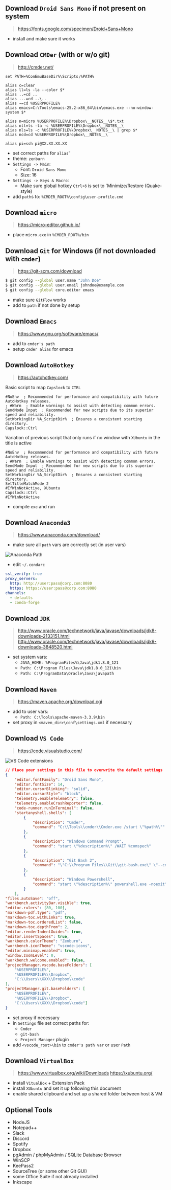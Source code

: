 ## Download `Droid Sans Mono` if not present on system
> https://fonts.google.com/specimen/Droid+Sans+Mono
- install and make sure it works

## Download `CMDer` (with or w/o git)
> http://cmder.net/
```
set PATH=%ConEmuBaseDir%\Scripts;%PATH%
 
alias c=clear
alias ll=ls -la --color $*
alias ..=cd ..
alias ...=cd ..\..
alias ~=cd %USERPROFILE%
alias emacs=C:\Tools\emacs-25.2-x86_64\bin\emacs.exe --no-window-system $*
 
alias n=micro %USERPROFILE%\Dropbox\__NOTES__\$*.txt
alias nll=ls -la -c %USERPROFILE%\Dropbox\__NOTES__\
alias nls=ls -c %USERPROFILE%\Dropbox\__NOTES__\ | grep $*
alias ncd=cd %USERPROFILE%\Dropbox\__NOTES__\
 
alias pi=ssh pi@XX.XX.XX.XX
```
- set correct paths for `alias`'
- theme: `zenburn`
- `Settings -> Main`:
    - Font: `Droid Sans Mono`
    - Size: 16
- `Settings -> Keys & Macro`:
    - Make sure global hotkey `Ctrl+ö` is set to `Minimize/Restore (Quake-style)
- add `path`s to: `%CMDER_ROOT%\config\user-profile.cmd`

## Download `micro`
> https://micro-editor.github.io/
- place `micro.exe` in `%CMDER_ROOT%/bin`

## Download `Git` for Windows (if not downloaded with `cmder`)
> https://git-scm.com/download
```sh
$ git config --global user.name "John Doe"
$ git config --global user.email johndoe@example.com
$ git config --global core.editor emacs
```
- make sure `GitFlow` works
- add to `path` if not done by setup

## Download `Emacs`
> https://www.gnu.org/software/emacs/
- add to `cmder's path`
- setup `cmder alias` for emacs

## Download `AutoHotkey`
> https://autohotkey.com/

Basic script to map `Capslock` to `CTRL`
```autohotkey
#NoEnv  ; Recommended for performance and compatibility with future AutoHotkey releases.
; #Warn  ; Enable warnings to assist with detecting common errors.
SendMode Input  ; Recommended for new scripts due to its superior speed and reliability.
SetWorkingDir %A_ScriptDir%  ; Ensures a consistent starting directory.
Capslock::Ctrl
```

Variation of previous script that only runs if no window with `XUbuntu` in the title is active
```autohotkey
#NoEnv  ; Recommended for performance and compatibility with future AutoHotkey releases.
; #Warn  ; Enable warnings to assist with detecting common errors.
SendMode Input  ; Recommended for new scripts due to its superior speed and reliability.
SetWorkingDir %A_ScriptDir%  ; Ensures a consistent starting directory.
SetTitleMatchMode 2
#IfWinNotActive, XUbuntu
Capslock::Ctrl
#IfWinNotActive
```
- compile `exe` and run

## Download `Anaconda3`
> https://www.anaconda.com/download/
- make sure all `path` vars are correctly set (in user vars)

![Anaconda Path](https://github.com/bk-m/workspace/blob/master/anaconda_path.PNG)

- edit `~/.condarc`
```yaml
ssl_verify: true
proxy_servers:
  http: http://user:pass@corp.com:8080
  https: https://user:pass@corp.com:8080
channels:
  - defaults
  - conda-forge
```

## Download `JDK`
> http://www.oracle.com/technetwork/java/javase/downloads/jdk8-downloads-2133151.html
> http://www.oracle.com/technetwork/java/javase/downloads/jdk9-downloads-3848520.html

- set system vars:
    - `JAVA_HOME: %ProgramFiles%\Java\jdk1.8.0_121`
    - `Path: C:\Program Files\Java\jdk1.8.0_121\bin`
    - `Path: C:\ProgramData\Oracle\Java\javapath`

## Download `Maven`
> https://maven.apache.org/download.cgi

- add to user vars:
    - `Path: C:\Tools\apache-maven-3.3.9\bin`
- set proxy in `<maven_dir>\conf\settings.xml` if necessary

## Download `VS Code`
> https://code.visualstudio.com/

![VS Code extensions](https://github.com/bk-m/workspace/blob/master/vscode_extensions.PNG)

```json
// Place your settings in this file to overwrite the default settings
{
    "editor.fontFamily": "Droid Sans Mono",
    "editor.fontSize": 14,
    "editor.cursorBlinking": "solid",
    "editor.cursorStyle": "block",
    "telemetry.enableTelemetry": false,
    "telemetry.enableCrashReporter": false,
    "code-runner.runInTerminal": false,
    "startanyshell.shells": [
        {
            "description": "Cmder",
            "command": "C:\\Tools\\cmder\\Cmder.exe /start \"%path%\""
        },
        {
            "description": "Windows Command Prompt",
            "command": "start \"%description%\" /WAIT %comspec%"
        },
        {
            "description": "Git Bash 2",
            "command": "\"C:\\Program Files\\Git\\git-bash.exe\" \"--cd=%path%\""
        },
        {
            "description": "Windows Powershell",
            "command": "start \"%description%\" powershell.exe -noexit"
        }
    ],
"files.autoSave": "off",
"workbench.activityBar.visible": true,
"editor.rulers": [80, 100],
"markdown-pdf.type": "pdf",
"markdown-toc.withLinks": true,
"markdown-toc.orderedList": false,
"markdown-toc.depthFrom": 2,
"editor.renderIndentGuides": true,
"editor.insertSpaces": true,
"workbench.colorTheme": "Zenburn",
"workbench.iconTheme": "vscode-icons",
"editor.minimap.enabled": true,
"window.zoomLevel": 0,
"workbench.welcome.enabled": false,
"projectManager.vscode.baseFolders": [
    "%USERPROFILE%",
    "%USERPROFILE%\\Dropbox",
    "C:\\Users\\XXX\\Dropbox\\code"
],
"projectManager.git.baseFolders": [
    "%USERPROFILE%",
    "%USERPROFILE%\\Dropbox",
    "C:\\Users\\XXX\\Dropbox\\code"]
}
```
- set proxy if necessary
- in `Settings` file set correct paths for:
    - `Cmder`
    - `git-bash`
    - `Project Manager` plugin
- add `<vscode_root>\bin` to `cmder's path var` or user `Path`

## Download `VirtualBox`
> https://www.virtualbox.org/wiki/Downloads
> https://xubuntu.org/

- install `VitualBox` + Extension Pack
- install `XUbuntu` and set it up following this document
- enable shared clipboard and set up a shared folder between host & VM

## Optional Tools
- NodeJS
- Notepad++
- Slack
- Discord
- Spotify
- Dropbox
- pgAdmin / phpMyAdmin / SQLite Database Browser
- WinSCP
- KeePass2
- SourceTree (or some other Git GUI)
- some Office Suite if not already installed
- Inkscape